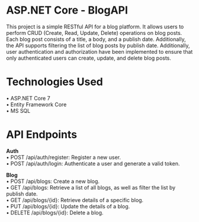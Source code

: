 # ASP.NET Core - BlogAPI
This project is a simple RESTful API for a blog platform. It allows users to perform CRUD (Create, Read, Update, Delete) operations on blog posts. 
Each blog post consists of a title, a body, and a publish date. Additionally, the API supports filtering the list of blog posts by publish date.
Additionally, user authentication and authorization have been implemented to ensure that only authenticated users can create, update, and delete blog posts. 

# Technologies Used
  • ASP.NET Core 7 <br />
  • Entity Framework Core <br />
  • MS SQL
  
 # API Endpoints
  <strong>Auth</strong> <br />
  • POST /api/auth/register: Register a new user. <br />
  • POST /api/auth/login: Authenticate a user and generate a valid token. <br />
  
 <strong>Blog</strong> <br />
  • POST /api/blogs: Create a new blog. <br />
  • GET /api/blogs: Retrieve a list of all blogs, as well as filter the list by publish date. <br />
  • GET /api/blogs/{id}: Retrieve details of a specific blog. <br />
  • PUT /api/blogs/{id}: Update the details of a blog. <br />
  • DELETE /api/blogs/{id}: Delete a blog. <br />
